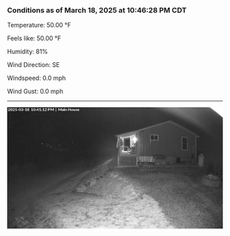 ### Conditions as of March 18, 2025 at 10:46:28 PM CDT 

Temperature: 50.00 &deg;F

Feels like: 50.00 &deg;F

Humidity: 81%

Wind Direction: SE

Windspeed: 0.0 mph

Wind Gust: 0.0 mph

---

<img src="./images/latest.jpeg"/>

